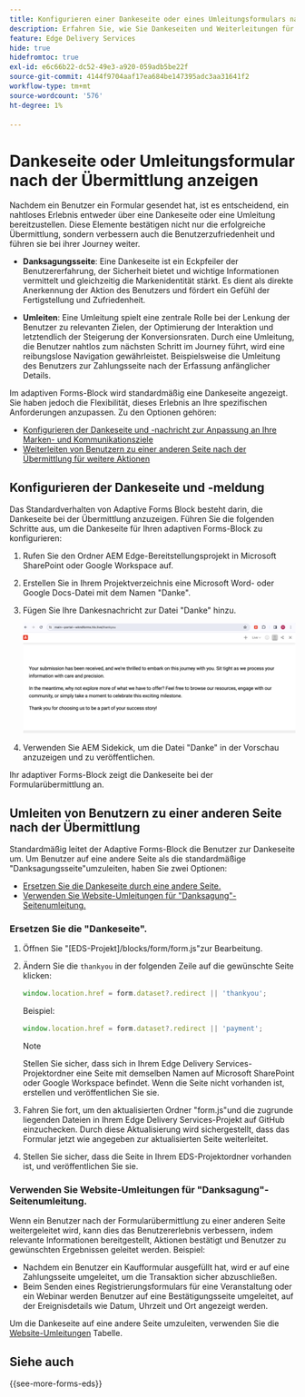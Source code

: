 ```yaml
---
title: Konfigurieren einer Dankeseite oder eines Umleitungsformulars nach der Übermittlung
description: Erfahren Sie, wie Sie Dankeseiten und Weiterleitungen für Forms Block konfigurieren, um das Benutzererlebnis zu optimieren und die Journey der Benutzer zu optimieren.
feature: Edge Delivery Services
hide: true
hidefromtoc: true
exl-id: e6c66b22-dc52-49e3-a920-059adb5be22f
source-git-commit: 4144f9704aaf17ea684be147395adc3aa31641f2
workflow-type: tm+mt
source-wordcount: '576'
ht-degree: 1%

---
```


# Dankeseite oder Umleitungsformular nach der Übermittlung anzeigen

Nachdem ein Benutzer ein Formular gesendet hat, ist es entscheidend, ein nahtloses Erlebnis entweder über eine Dankeseite oder eine Umleitung bereitzustellen. Diese Elemente bestätigen nicht nur die erfolgreiche Übermittlung, sondern verbessern auch die Benutzerzufriedenheit und führen sie bei ihrer Journey weiter.

* **Danksagungsseite**: Eine Dankeseite ist ein Eckpfeiler der Benutzererfahrung, der Sicherheit bietet und wichtige Informationen vermittelt und gleichzeitig die Markenidentität stärkt. Es dient als direkte Anerkennung der Aktion des Benutzers und fördert ein Gefühl der Fertigstellung und Zufriedenheit.

* **Umleiten**: Eine Umleitung spielt eine zentrale Rolle bei der Lenkung der Benutzer zu relevanten Zielen, der Optimierung der Interaktion und letztendlich der Steigerung der Konversionsraten. Durch eine Umleitung, die Benutzer nahtlos zum nächsten Schritt im Journey führt, wird eine reibungslose Navigation gewährleistet. Beispielsweise die Umleitung des Benutzers zur Zahlungsseite nach der Erfassung anfänglicher Details.

Im adaptiven Forms-Block wird standardmäßig eine Dankeseite angezeigt. Sie haben jedoch die Flexibilität, dieses Erlebnis an Ihre spezifischen Anforderungen anzupassen. Zu den Optionen gehören:

* [Konfigurieren der Dankeseite und -nachricht zur Anpassung an Ihre Marken- und Kommunikationsziele](#configuring-the-thank-you-page-and-message)
* [Weiterleiten von Benutzern zu einer anderen Seite nach der Übermittlung für weitere Aktionen](#redirect-users-to-another-page-post-submission)

## Konfigurieren der Dankeseite und -meldung

Das Standardverhalten von Adaptive Forms Block besteht darin, die Dankeseite bei der Übermittlung anzuzeigen. Führen Sie die folgenden Schritte aus, um die Dankeseite für Ihren adaptiven Forms-Block zu konfigurieren:

1. Rufen Sie den Ordner AEM Edge-Bereitstellungsprojekt in Microsoft SharePoint oder Google Workspace auf.
1. Erstellen Sie in Ihrem Projektverzeichnis eine Microsoft Word- oder Google Docs-Datei mit dem Namen &quot;Danke&quot;.
1. Fügen Sie Ihre Dankesnachricht zur Datei &quot;Danke&quot; hinzu. </br>

   ![Beispiel-Dankeseite](/help/edge/assets/sample-thankyou-page.png)

1. Verwenden Sie AEM Sidekick, um die Datei &quot;Danke&quot; in der Vorschau anzuzeigen und zu veröffentlichen.

Ihr adaptiver Forms-Block zeigt die Dankeseite bei der Formularübermittlung an.

## Umleiten von Benutzern zu einer anderen Seite nach der Übermittlung

Standardmäßig leitet der Adaptive Forms-Block die Benutzer zur Dankeseite um. Um Benutzer auf eine andere Seite als die standardmäßige &quot;Danksagungsseite&quot;umzuleiten, haben Sie zwei Optionen:

* [Ersetzen Sie die Dankeseite durch eine andere Seite.](#replace-the-existing-thankyou-page)
* [Verwenden Sie Website-Umleitungen für &quot;Danksagung&quot;-Seitenumleitung.](#use-website-redirects-for-thankyou-page-redirection)

### Ersetzen Sie die &quot;Dankeseite&quot;.

1. Öffnen Sie &quot;[EDS-Projekt]/blocks/form/form.js&quot;zur Bearbeitung.
1. Ändern Sie die `thankyou` in der folgenden Zeile auf die gewünschte Seite klicken:

   ```JavaScript
   window.location.href = form.dataset?.redirect || 'thankyou';
   ```

   Beispiel:

   ```JavaScript
   window.location.href = form.dataset?.redirect || 'payment';
   ```

   >[!NOTE]
   >
   > Stellen Sie sicher, dass sich in Ihrem Edge Delivery Services-Projektordner eine Seite mit demselben Namen auf Microsoft SharePoint oder Google Workspace befindet. Wenn die Seite nicht vorhanden ist, erstellen und veröffentlichen Sie sie.

1. Fahren Sie fort, um den aktualisierten Ordner &quot;form.js&quot;und die zugrunde liegenden Dateien in Ihrem Edge Delivery Services-Projekt auf GitHub einzuchecken. Durch diese Aktualisierung wird sichergestellt, dass das Formular jetzt wie angegeben zur aktualisierten Seite weiterleitet.

1. Stellen Sie sicher, dass die Seite in Ihrem EDS-Projektordner vorhanden ist, und veröffentlichen Sie sie.


### Verwenden Sie Website-Umleitungen für &quot;Danksagung&quot;-Seitenumleitung.

Wenn ein Benutzer nach der Formularübermittlung zu einer anderen Seite weitergeleitet wird, kann dies das Benutzererlebnis verbessern, indem relevante Informationen bereitgestellt, Aktionen bestätigt und Benutzer zu gewünschten Ergebnissen geleitet werden. Beispiel:

* Nachdem ein Benutzer ein Kaufformular ausgefüllt hat, wird er auf eine Zahlungsseite umgeleitet, um die Transaktion sicher abzuschließen.
* Beim Senden eines Registrierungsformulars für eine Veranstaltung oder ein Webinar werden Benutzer auf eine Bestätigungsseite umgeleitet, auf der Ereignisdetails wie Datum, Uhrzeit und Ort angezeigt werden.

Um die Dankeseite auf eine andere Seite umzuleiten, verwenden Sie die [Website-Umleitungen](https://www.aem.live/docs/redirects) Tabelle.


## Siehe auch

{{see-more-forms-eds}}